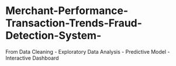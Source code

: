 # Merchant-Performance-Transaction-Trends-Fraud-Detection-System-

From Data Cleaning - Exploratory Data Analysis - Predictive Model - Interactive Dashboard
